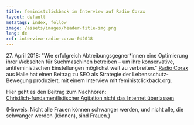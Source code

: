 ```yaml
---
title: feministclickback im Interview auf Radio Corax
layout: default
metatags: index, follow
image: /assets/images/header-title-img.png
lang: de
ref: interview-radio-corax-042018
---
```


<div class="blau">
  <p>27. April 2018: "Wie erfolgreich Abtreibungsgegner*innen eine Optimierung ihrer Webseiten für Suchmaschinen betreiben – um ihre konservative, antifeministischen Einstellungen möglichst weit zu verbreiten." <a href="https://radiocorax.de">Radio Corax</a> aus Halle hat einen Beitrag zu SEO als Strategie der Lebensschutz-Bewegung produziert, mit einem Interview mit feministclickback.org.</p>
  <p>Hier geht es den Beitrag zum Nachhören:<br><a href="https://radiocorax.de/christlich-fundamentalistischer-agitation-nicht-das-internet-ueberlassen">Christlich-fundamentlistischer Agitation nicht das Internet überlassen</a></p>
  <p>(Hinweis: Nicht alle Frauen können schwanger werden, und nicht alle, die schwanger werden (können), sind Frauen.)</p>
</div>
